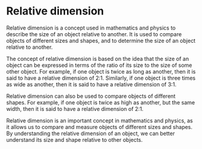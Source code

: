 # Relative dimension

Relative dimension is a concept used in mathematics and physics to describe the size of an object relative to another. It is used to compare objects of different sizes and shapes, and to determine the size of an object relative to another.

The concept of relative dimension is based on the idea that the size of an object can be expressed in terms of the ratio of its size to the size of some other object. For example, if one object is twice as long as another, then it is said to have a relative dimension of 2:1. Similarly, if one object is three times as wide as another, then it is said to have a relative dimension of 3:1.

Relative dimension can also be used to compare objects of different shapes. For example, if one object is twice as high as another, but the same width, then it is said to have a relative dimension of 2:1.

Relative dimension is an important concept in mathematics and physics, as it allows us to compare and measure objects of different sizes and shapes. By understanding the relative dimension of an object, we can better understand its size and shape relative to other objects.
